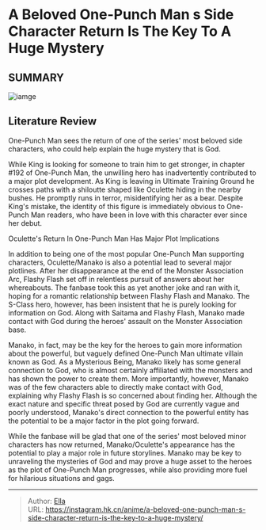 # A Beloved One-Punch Man s Side Character Return Is The Key To A Huge Mystery


## SUMMARY 

![iamge](https://static1.srcdn.com/wordpress/wp-content/uploads/2023/10/manako-saitama-and-flashi-flash.jpg)

## Literature Review

One-Punch Man sees the return of one of the series&#39; most beloved side characters, who could help explain the huge mystery that is God.





While King is looking for someone to train him to get stronger, in chapter #192 of One-Punch Man, the unwilling hero has inadvertently contributed to a major plot development. As King is leaving in Ultimate Training Ground he crosses paths with a shiloutte shaped like Oculette hiding in the nearby bushes. He promptly runs in terror, misidentifying her as a bear. Despite King&#39;s mistake, the identity of this figure is immediately obvious to One-Punch Man readers, who have been in love with this character ever since her debut.





 Oculette&#39;s Return In One-Punch Man Has Major Plot Implications 
          

In addition to being one of the most popular One-Punch Man supporting characters, Oculette/Manako is also a potential lead to several major plotlines. After her disappearance at the end of the Monster Association Arc, Flashy Flash set off in relentless pursuit of answers about her whereabouts. The fanbase took this as yet another joke and ran with it, hoping for a romantic relationship between Flashy Flash and Manako. The S-Class hero, however, has been insistent that he is purely looking for information on God. Along with Saitama and Flashy Flash, Manako made contact with God during the heroes&#39; assault on the Monster Association base.

Manako, in fact, may be the key for the heroes to gain more information about the powerful, but vaguely defined One-Punch Man ultimate villain known as God. As a Mysterious Being, Manako likely has some general connection to God, who is almost certainly affiliated with the monsters and has shown the power to create them. More importantly, however, Manako was of the few characters able to directly make contact with God, explaining why Flashy Flash is so concerned about finding her. Although the exact nature and specific threat posed by God are currently vague and poorly understood, Manako&#39;s direct connection to the powerful entity has the potential to be a major factor in the plot going forward.




While the fanbase will be glad that one of the series&#39; most beloved minor characters has now returned, Manako/Oculette&#39;s appearance has the potential to play a major role in future storylines. Manako may be key to unraveling the mysteries of God and may prove a huge asset to the heroes as the plot of One-Punch Man progresses, while also providing more fuel for hilarious situations and gags.



---

> Author: [Ella](https://instagram.hk.cn/)  
> URL: https://instagram.hk.cn/anime/a-beloved-one-punch-man-s-side-character-return-is-the-key-to-a-huge-mystery/  

